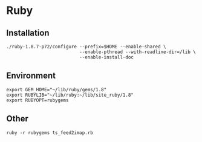 <!-- -*- coding: utf-8-unix; -*-
     Danil Kutkevich's reference cards <http://kutkevich.org/rc>.
     Copyright (C) 2007, 2008, 2009, 2010 Danil Kutkevich <danil@kutkevich.org>

     This reference cards is licensed under the Creative Commons
     Attribution-Share Alike 3.0 Unported License. To view a copy of this
     license, see the COPYING file or visit
     <http://creativecommons.org/licenses/by-sa/3.0/> or send a letter to
     Creative Commons, 171 Second Street, Suite 300, San Francisco,
     California, 94105, USA. -->

Ruby
====

Installation
------------

    ./ruby-1.8.7-p72/configure --prefix=$HOME --enable-shared \
                               --enable-pthread --with-readline-dir=/lib \
                               --enable-install-doc

Environment
-----------

    export GEM_HOME="~/lib/ruby/gems/1.8"
    export RUBYLIB="~/lib/ruby:~/lib/site_ruby/1.8"
    export RUBYOPT=rubygems

Other
-----

    ruby -r rubygems ts_feed2imap.rb
